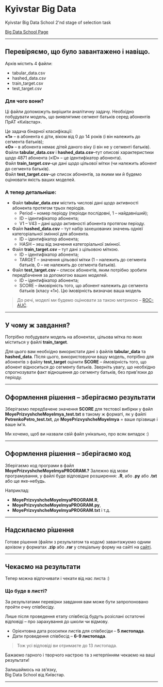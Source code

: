 # Kyivstar Big Data
Kyivstar Big Data School 2'nd stage of selection task

[Big Data School Page](https://bigdata.kyivstar.ua/school/?utm_source=eSputnik-promo&utm_medium=email&utm_campaign=DIGITAL-9197_promo_email_2&utm_content=690913666#)

---
## Перевіряємо, що було завантажено і навіщо.

Архів містить 4 файли:
* tabular_data.csv
* hashed_data.csv
* train_target.csv
* test_target.csv

### Для чого вони?

Ці файли допоможуть вирішити аналітичну задачу. Необхідно побудувати модель, що виявлятиме сегмент батьків серед абонентів ПрАТ «Київстар».

Це задача бінарної класифікації:  
**«1»** – в абонента є діти, віком від 0 до 14 років (і він належить до сегмента батьків);  
**«0»** – в абонента немає дітей даного віку (і він не у сегменті батьків).  
Файли **tabular_data.csv** і **hashed_data.csv**  ̶  тут описові характеристики щодо 4871 абонента («ID» – це ідентифікатор абонента).  
Файл **train_target.csv**  ̶  це дані щодо цільової мітки (чи належить абонент до сегмента батьків).  
Файл **test_target.csv**  ̶  це список абонентів, за якими ми й будемо оцінювати якість ваших моделей.

### А тепер детальніше:

* Файл **tabular_data.csv** містить числові дані щодо активності абонента протягом трьох періодів.  
	* Period – номер періоду (періоди послідовні, 1 – найдавніший);
	* ID – ідентифікатор абонента;
	* V1 – V43 – дані щодо активності абонента протягом періоду.
* Файл **hashed_data.csv** – тут набір захешованих значень однієї категоріальної змінної для абонента.
	* ID – ідентифікатор абонента;
	* HASH – хеш від значення категоріальної змінної.
* Файл **train_target.csv** – тут дані з цільовою міткою.
	* ID – ідентифікатор абонента;
	* TARGET – значення цільової мітки (1 – належить до сегмента батьків, 0 – не належить до сегмента батьків).
* Файл **test_target.csv** – список абонентів, яким потрібно зробити передбачення за допомогою ваших моделей.
	* ID – ідентифікатор абонента;
	* SCORE – ймовірність того, що абонент належить до сегмента батьків (класу «1»). Цю імовірність визначає ваша модель

>До речі, моделі ми будемо оцінювати за такою метрикою – [ROC-AUC](https://uk.wikipedia.org/wiki/ROC-%D0%BA%D1%80%D0%B8%D0%B2%D0%B0).

---
## У чому ж завдання?

Потрібно побудувати модель на абонентах, цільова мітка по яких міститься у файлі **train_target**.

Для цього вам необхідно використати дані з файлів **tabular_data** та **hashed_data**. Після цього, використовуючи вашу модель, потрібно для абонентів з файлу **test_target** оцінити **SCORE** – ймовірність того, що абонент відноситься до сегменту батьків. Зверніть увагу, що необхідно спрогнозувати факт відношення до сегменту батьків, без прив'язки до періоду.

---
## Оформлення рішення – зберігаємо результати

Зберігаємо передбачене значення **SCORE** для тестової вибірки у файл **MoyePrizvyshcheMoyeImya_test.txt** в такому ж форматі, як у файлі **PetrenkoPetro_test.txt**, де **MoyePrizvyshcheMoyeImya** = ваше прізвище і ваше ім'я.

Ми хочемо, щоб ви назвали свій файл унікально, про всяк випадок :)

---
## Оформлення рішення – зберігаємо код

Зберігаємо код програми в файл **MoyePrizvyshcheMoyeImyaPROGRAM.?** Залежно від мови програмування, у файлі буде відповідне розширення: **.R**, або **.py** або **.txt** або ще яке-небудь.

Наприклад:
* **MoyePrizvyshcheMoyeImyaPROGRAM.R**,
* **MoyePrizvyshcheMoyeImyaPROGRAM.py**,
* **MoyePrizvyshcheMoyeImyaPROGRAM.txt** і т.д.

---
## Надсилаємо рішення

Готове рішення (файли з результатом та кодом) завантажуємо одним архівом у форматах **.zip** або **.rar** у спеціальну форму на сайті на [сайті](https://bigdata.kyivstar.ua/school/?utm_source=eSputnik-promo&utm_medium=email&utm_campaign=%5Bkopija%5D_%5Bkopija%5D_promo_email_2&utm_content=690913666#anchor-4).

---
## Чекаємо на результати

Тепер можна відпочивати і чекати від нас листа :)

### Що буде в листі?
За результатами перевірки завдання вам може бути запропоновано пройти очну співбесіду.

Лише після проведення етапу співбесід будуть розіслані остаточні відповіді – про зарахування до школи чи відмову.

* Орієнтовна дата розсилки листів для співбесіди – **5 листопада**.
* Дати проведення співбесід – **6-9 листопада**.

>Тож усі відповіді ви отримаєте до 13 листопада.

Бажаємо гарного і творчого настрою та з нетерпінням чекаємо на ваші результати!

Залишаймось на зв’язку,  
Big Data School від Київстар.

---
